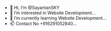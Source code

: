 - 👋 Hi, I’m @SayantanSKY
- 👀 I’m interested in Website Development...
- 🌱 I’m currently learning Website Development...
- 📫 Contact No +916291052840...


